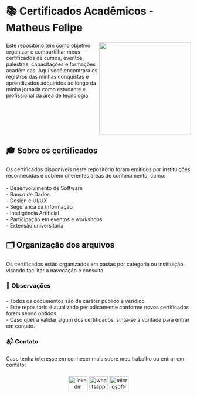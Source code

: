 <br clear="both">

<h1 align="left">📚 Certificados Acadêmicos - Matheus Felipe</h1>

###

<img align="right" height="250" src="https://i.imgur.com/RIXBVQv.png"  />

###

<p align="left">Este repositório tem como objetivo organizar e compartilhar meus certificados de cursos, eventos, palestras, capacitações e formações acadêmicas. Aqui você encontrará os registros das minhas conquistas e aprendizados adquiridos ao longo da minha jornada como estudante e profissional da área de tecnologia.</p>

###

<br clear="both">

<h2 align="left">🎓 Sobre os certificados</h2>

###

<p align="left">Os certificados disponíveis neste repositório foram emitidos por instituições reconhecidas e cobrem diferentes áreas de conhecimento, como:<br><br>- Desenvolvimento de Software<br>- Banco de Dados<br>- Design e UI/UX<br>- Segurança da Informação<br>- Inteligência Artificial<br>- Participação em eventos e workshops<br>- Extensão universitária</p>

###

<h2 align="left">🗂️ Organização dos arquivos</h2>

###

<p align="left">Os certificados estão organizados em pastas por categoria ou instituição, visando facilitar a navegação e consulta.</p>

###

<h3 align="left">📌 Observações</h3>

###

<p align="left">- Todos os documentos são de caráter público e verídico.<br>- Este repositório é atualizado periodicamente conforme novos certificados forem sendo obtidos.<br>- Caso queira validar algum dos certificados, sinta-se à vontade para entrar em contato.</p>

###

<h3 align="left">📬 Contato</h3>

###

<p align="left">Caso tenha interesse em conhecer mais sobre meu trabalho ou entrar em contato:</p>

###

<div align="center">
  <a href="https://www.linkedin.com/in/matheus-felipe-correa-29b262265" target="_blank" style="text-decoration: none; outline: none; border: none;">
    <img src="https://raw.githubusercontent.com/maurodesouza/profile-readme-generator/master/src/assets/icons/social/linkedin/default.svg" width="52" height="40" alt="linkedin logo" />
  </a>
  <a href="https://wa.me/5531971677934" target="_blank" style="text-decoration: none; outline: none; border: none;">
    <img src="https://raw.githubusercontent.com/maurodesouza/profile-readme-generator/master/src/assets/icons/social/whatsapp/default.svg" width="52" height="40" alt="whatsapp logo" />
  </a>
  <a href="mailto:matheusfelipecorreasilva@hotmail.com" style="text-decoration: none; outline: none; border: none;">
    <img src="https://raw.githubusercontent.com/maurodesouza/profile-readme-generator/master/src/assets/icons/social/microsoft-outlook/default.svg" width="52" height="40" alt="microsoft-outlook logo" />
  </a>
</div>



###
